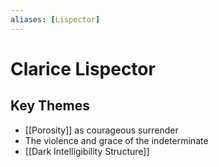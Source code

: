 ```yaml
---
aliases: [Lispector]
---
```

# Clarice Lispector

## Key Themes
- [[Porosity]] as courageous surrender
- The violence and grace of the indeterminate
- [[Dark Intelligibility Structure]]